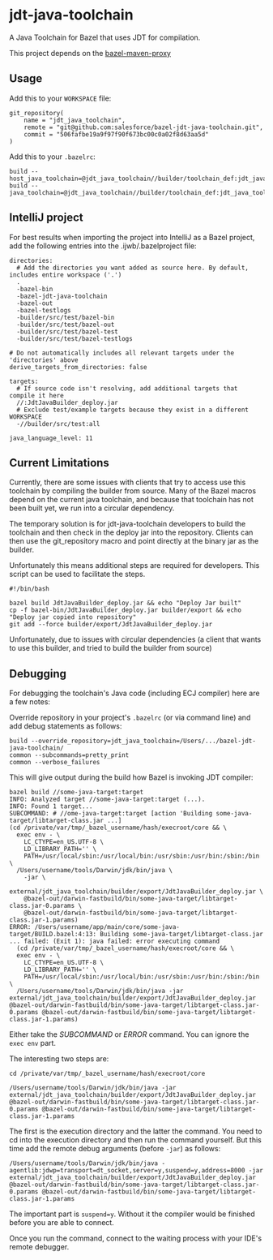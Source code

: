 # jdt-java-toolchain
A Java Toolchain for Bazel that uses JDT for compilation.

This project depends on the [bazel-maven-proxy](https://github.com/salesforce/bazel-maven-proxy)

## Usage
Add this to your `WORKSPACE` file:
```
git_repository(
    name = "jdt_java_toolchain",
    remote = "git@github.com:salesforce/bazel-jdt-java-toolchain.git",
    commit = "506fafbe19a9f97f90f673bc00c0a02f8d63aa5d"
)
```

Add this to your `.bazelrc`:
```
build --host_java_toolchain=@jdt_java_toolchain//builder/toolchain_def:jdt_java_toolchain
build --java_toolchain=@jdt_java_toolchain//builder/toolchain_def:jdt_java_toolchain
```


## IntelliJ project
For best results when importing the project into IntelliJ as a Bazel project,
add the following entries into the .ijwb/.bazelproject file:

```
directories:
  # Add the directories you want added as source here. By default, includes entire workspace ('.')
  .
  -bazel-bin
  -bazel-jdt-java-toolchain
  -bazel-out
  -bazel-testlogs
  -builder/src/test/bazel-bin
  -builder/src/test/bazel-out
  -builder/src/test/bazel-test
  -builder/src/test/bazel-testlogs

# Do not automatically includes all relevant targets under the 'directories' above
derive_targets_from_directories: false

targets:
  # If source code isn't resolving, add additional targets that compile it here
  //:JdtJavaBuilder_deploy.jar
  # Exclude test/example targets because they exist in a different WORKSPACE
  -//builder/src/test:all

java_language_level: 11
```


## Current Limitations
Currently, there are some issues with clients that try to access use this toolchain
by compiling the builder from source. Many of the Bazel macros depend on the current
java toolchain, and because that toolchain has not been built yet, we run into a circular
dependency.

The temporary solution is for jdt-java-toolchain developers to build the toolchain and then
check in the deploy jar into the repository. Clients can then use the git_repository macro
and point directly at the binary jar as the builder.

Unfortunately this means additional steps are required for developers. This script can be
used to facilitate the steps.
```
#!/bin/bash

bazel build JdtJavaBuilder_deploy.jar && echo "Deploy Jar built"
cp -f bazel-bin/JdtJavaBuilder_deploy.jar builder/export && echo "Deploy jar copied into repository"
git add --force builder/export/JdtJavaBuilder_deploy.jar
```

Unfortunately, due to issues with circular dependencies (a client that wants to use this builder, and
tried to build the builder from source)


## Debugging
For debugging the toolchain's Java code (including ECJ compiler) here are a few notes:

Override repository in your project's `.bazelrc` (or via command line) and add debug statements as follows:

```
build --override_repository=jdt_java_toolchain=/Users/.../bazel-jdt-java-toolchain/
common --subcommands=pretty_print
common --verbose_failures
```

This will give output during the build how Bazel is invoking JDT compiler:

```
bazel build //some-java-target:target
INFO: Analyzed target //some-java-target:target (...).
INFO: Found 1 target...
SUBCOMMAND: # //ome-java-target:target [action 'Building some-java-target/libtarget-class.jar ...]
(cd /private/var/tmp/_bazel_username/hash/execroot/core && \
  exec env - \
    LC_CTYPE=en_US.UTF-8 \
    LD_LIBRARY_PATH='' \
    PATH=/usr/local/sbin:/usr/local/bin:/usr/sbin:/usr/bin:/sbin:/bin \
  /Users/username/tools/Darwin/jdk/bin/java \
    -jar \
    external/jdt_java_toolchain/builder/export/JdtJavaBuilder_deploy.jar \
    @bazel-out/darwin-fastbuild/bin/some-java-target/libtarget-class.jar-0.params \
    @bazel-out/darwin-fastbuild/bin/some-java-target/libtarget-class.jar-1.params)
ERROR: /Users/username/app/main/core/some-java-target/BUILD.bazel:4:13: Building some-java-target/libtarget-class.jar ... failed: (Exit 1): java failed: error executing command
  (cd /private/var/tmp/_bazel_username/hash/execroot/core && \
  exec env - \
    LC_CTYPE=en_US.UTF-8 \
    LD_LIBRARY_PATH='' \
    PATH=/usr/local/sbin:/usr/local/bin:/usr/sbin:/usr/bin:/sbin:/bin \
  /Users/username/tools/Darwin/jdk/bin/java -jar external/jdt_java_toolchain/builder/export/JdtJavaBuilder_deploy.jar @bazel-out/darwin-fastbuild/bin/some-java-target/libtarget-class.jar-0.params @bazel-out/darwin-fastbuild/bin/some-java-target/libtarget-class.jar-1.params)
```

Either take the *SUBCOMMAND* or *ERROR* command. 
You can ignore the `exec env` part. 

The interesting two steps are:

```
cd /private/var/tmp/_bazel_username/hash/execroot/core
```

```
/Users/username/tools/Darwin/jdk/bin/java -jar external/jdt_java_toolchain/builder/export/JdtJavaBuilder_deploy.jar @bazel-out/darwin-fastbuild/bin/some-java-target/libtarget-class.jar-0.params @bazel-out/darwin-fastbuild/bin/some-java-target/libtarget-class.jar-1.params
```

The first is the execution directory and the latter the command.
You need to cd into the execution directory and then run the command yourself.
But this time add the remote debug arguments (before `-jar`) as follows:

```
/Users/username/tools/Darwin/jdk/bin/java -agentlib:jdwp=transport=dt_socket,server=y,suspend=y,address=8000 -jar external/jdt_java_toolchain/builder/export/JdtJavaBuilder_deploy.jar @bazel-out/darwin-fastbuild/bin/some-java-target/libtarget-class.jar-0.params @bazel-out/darwin-fastbuild/bin/some-java-target/libtarget-class.jar-1.params
```

The important part is `suspend=y`.
Without it the compiler would be finished before you are able to connect.

Once you run the command, connect to the waiting process with your IDE's remote debugger.


